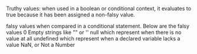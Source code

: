 Truthy values:
when used in a boolean or conditional context, it evaluates to true because it has been assigned a non-falsy value.

falsy values when compared in a conditional statement. Below are the falsy values
0
Empty strings like "" or ''
null which represent when there is no value at all
undefined which represent when a declared variable lacks a value
NaN, or Not a Number
